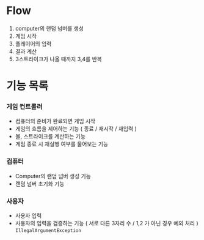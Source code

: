 # Flow

1. computer의 랜덤 넘버를 생성
2. 게임 시작
3. 플레이어의 입력
4. 결과 계산
5. 3스트라이크가 나올 때까지 3,4를 반복

# 기능 목록

### 게임 컨트롤러
- 컴퓨터의 준비가 완료되면 게임 시작
- 게임의 흐름을 제어하는 기능 ( 종료 / 재시작 / 재입력 )
- 볼, 스트라이크를 계산하는 기능
- 게임 종료 시 재실행 여부를 물어보는 기능

### 컴퓨터
- Computer의 랜덤 넘버 생성 기능
- 랜덤 넘버 초기화 기능

### 사용자
- 사용자 입력
- 사용자의 입력을 검증하는 기능 ( 서로 다른 3자리 수 / 1,2 가 아닌 경우 예외 처리 ) `IllegalArgumentException`